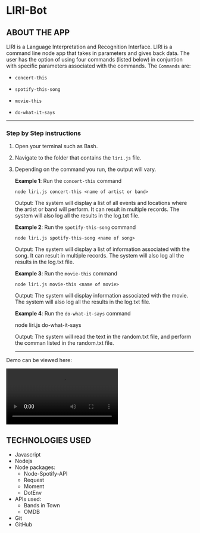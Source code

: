 # LIRI-Bot

## ABOUT THE APP

LIRI is a Language Interpretation and Recognition Interface. LIRI is a command line node app that takes in parameters and gives back data. The user has the option of using four commands (listed below) in conjuntion with specific parameters associated with the commands. The `Commands` are:

- `concert-this`

- `spotify-this-song`

- `movie-this`

- `do-what-it-says`

---

### **Step by Step instructions**

1.  Open your terminal such as Bash.
2.  Navigate to the folder that contains the `liri.js` file.
3.  Depending on the command you run, the output will vary.

    **Example 1**: Run the `concert-this` command

        node liri.js concert-this <name of artist or band>

    Output: The system will display a list of all events and locations where the artist or band will perform. It can result in multiple records. The system will also log all the results in the log.txt file.

    **Example 2**: Run the `spotify-this-song` command

        node liri.js spotify-this-song <name of song>

    Output: The system will display a list of information associated with the song. It can result in multiple records. The system will also log all the results in the log.txt file.

    **Example 3**: Run the `movie-this` command

        node liri.js movie-this <name of movie>

    Output: The system will display information associated with the movie. The system will also log all the results in the log.txt file.

    **Example 4**: Run the `do-what-it-says` command

    node liri.js do-what-it-says

    Output: The system will read the text in the random.txt file, and perform the comman listed in the random.txt file.

    ***

Demo can be viewed here:

![liri-demo](/video/liri-bot.mov)

## TECHNOLOGIES USED

- Javascript
- Nodejs
- Node packages:
  - Node-Spotify-API
  - Request
  - Moment
  - DotEnv
- APIs used:
  - Bands in Town
  - OMDB
- Git
- GitHub
